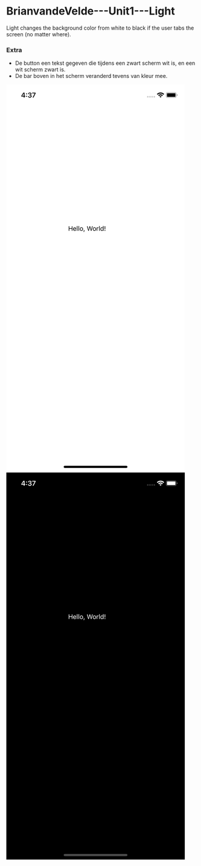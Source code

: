 # BrianvandeVelde---Unit1---Light
Light changes the background color from white to black if the user tabs the screen (no matter where).

### Extra
- De button een tekst gegeven die tijdens een zwart scherm wit is, en een wit scherm zwart is.
- De bar boven in het scherm veranderd tevens van kleur mee.

![white screen](white.png)
![black screen](black.png)
